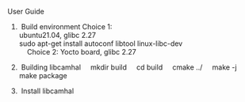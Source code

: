 User Guide
1.  Build environment
      Choice 1:   
            ubuntu21.04, glibc 2.27  
            sudo apt-get install autoconf libtool linux-libc-dev  
      Choice 2: Yocto board, glibc 2.27  

2.  Building libcamhal
      mkdir build
      cd build
      cmake ../
      make -j
      make package

3.  Install libcamhal



